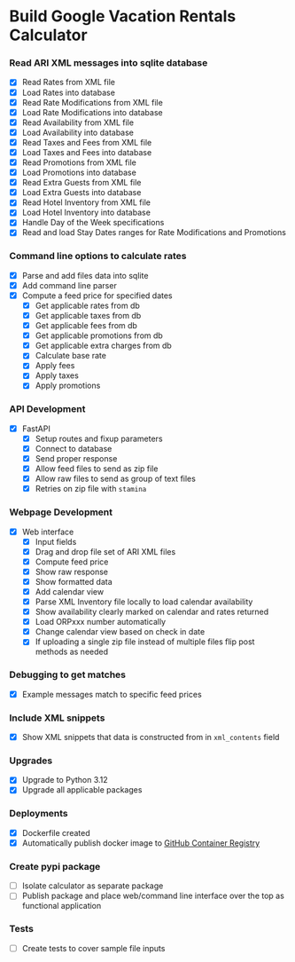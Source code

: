 # Build Google Vacation Rentals Calculator

### Read ARI XML messages into sqlite database

- [X] Read Rates from XML file
- [X] Load Rates into database
- [X] Read Rate Modifications from XML file
- [X] Load Rate Modifications into database
- [X] Read Availability from XML file
- [X] Load Availability into database
- [X] Read Taxes and Fees from XML file
- [X] Load Taxes and Fees into database
- [X] Read Promotions from XML file
- [X] Load Promotions into database
- [X] Read Extra Guests from XML file
- [X] Load Extra Guests into database
- [X] Read Hotel Inventory from XML file
- [X] Load Hotel Inventory into database
- [X] Handle Day of the Week specifications
- [X] Read and load Stay Dates ranges for Rate Modifications and Promotions

### Command line options to calculate rates

- [X] Parse and add files data into sqlite
- [X] Add command line parser
- [X] Compute a feed price for specified dates
    - [X] Get applicable rates from db
    - [X] Get applicable taxes from db
    - [X] Get applicable fees from db
    - [X] Get applicable promotions from db
    - [X] Get applicable extra charges from db
    - [X] Calculate base rate
    - [X] Apply fees
    - [X] Apply taxes
    - [X] Apply promotions

### API Development

- [X] FastAPI
    - [X] Setup routes and fixup parameters
    - [X] Connect to database
    - [X] Send proper response
    - [X] Allow feed files to send as zip file
    - [X] Allow raw files to send as group of text files
    - [X] Retries on zip file with `stamina`

### Webpage Development

- [X] Web interface
    - [X] Input fields
    - [X] Drag and drop file set of ARI XML files
    - [X] Compute feed price
    - [X] Show raw response
    - [X] Show formatted data
    - [X] Add calendar view
    - [X] Parse XML Inventory file locally to load calendar availability
    - [X] Show availability clearly marked on calendar and rates returned
    - [X] Load ORPxxx number automatically
    - [X] Change calendar view based on check in date
    - [X] If uploading a single zip file instead of multiple files flip post methods as needed

### Debugging to get matches

- [X] Example messages match to specific feed prices

### Include XML snippets

- [X] Show XML snippets that data is constructed from in `xml_contents` field

### Upgrades

- [X] Upgrade to Python 3.12
- [X] Upgrade all applicable packages

### Deployments

- [X] Dockerfile created
- [X] Automatically publish docker image to [GitHub Container Registry](https://ghcr.io)

### Create pypi package

- [ ] Isolate calculator as separate package
- [ ] Publish package and place web/command line interface over the top as functional application

### Tests

- [ ] Create tests to cover sample file inputs

